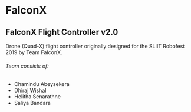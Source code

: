 # FalconX
## FalconX Flight Controller v2.0

Drone (Quad-X) flight controller originally designed for the SLIIT Robofest 2019 by Team FalconX.
###### Team consists of:
- Chamindu Abeysekera
- Dhiraj Wishal
- Helitha Senarathne
- Saliya Bandara
